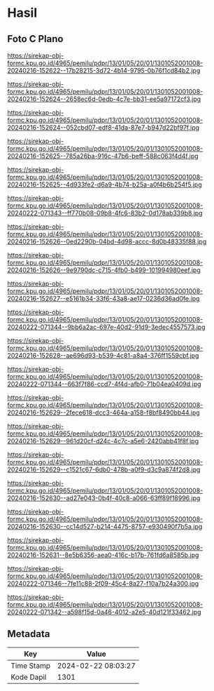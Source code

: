 # Hasil

## Foto C Plano

https://sirekap-obj-formc.kpu.go.id/4965/pemilu/pdpr/13/01/05/20/01/1301052001008-20240216-152622--17b28215-3d72-4b14-9795-0b76f1cd84b2.jpg

https://sirekap-obj-formc.kpu.go.id/4965/pemilu/pdpr/13/01/05/20/01/1301052001008-20240216-152624--2658ec6d-0edb-4c7e-bb31-ee5a97172cf3.jpg

https://sirekap-obj-formc.kpu.go.id/4965/pemilu/pdpr/13/01/05/20/01/1301052001008-20240216-152624--052cbd07-edf8-41da-87e7-b947d22bf97f.jpg

https://sirekap-obj-formc.kpu.go.id/4965/pemilu/pdpr/13/01/05/20/01/1301052001008-20240216-152625--785a26ba-916c-47b6-beff-588c063f4d4f.jpg

https://sirekap-obj-formc.kpu.go.id/4965/pemilu/pdpr/13/01/05/20/01/1301052001008-20240216-152625--4d933fe2-d6a9-4b74-b25a-a0f4b6b254f5.jpg

https://sirekap-obj-formc.kpu.go.id/4965/pemilu/pdpr/13/01/05/20/01/1301052001008-20240222-071343--ff770b08-09b8-4fc6-83b2-0d178ab339b8.jpg

https://sirekap-obj-formc.kpu.go.id/4965/pemilu/pdpr/13/01/05/20/01/1301052001008-20240216-152626--0ed2290b-04bd-4d98-accc-8d0b48335f88.jpg

https://sirekap-obj-formc.kpu.go.id/4965/pemilu/pdpr/13/01/05/20/01/1301052001008-20240216-152626--9e9790dc-c715-4fb0-b499-101994980eef.jpg

https://sirekap-obj-formc.kpu.go.id/4965/pemilu/pdpr/13/01/05/20/01/1301052001008-20240216-152627--e5161b34-33f6-43a8-ae17-0236d36ad0fe.jpg

https://sirekap-obj-formc.kpu.go.id/4965/pemilu/pdpr/13/01/05/20/01/1301052001008-20240222-071344--9bb6a2ac-697e-40d2-91d9-3edec4557573.jpg

https://sirekap-obj-formc.kpu.go.id/4965/pemilu/pdpr/13/01/05/20/01/1301052001008-20240216-152628--ae696d93-b539-4c81-a8a4-376ff1559cbf.jpg

https://sirekap-obj-formc.kpu.go.id/4965/pemilu/pdpr/13/01/05/20/01/1301052001008-20240222-071344--663f7f86-ccd7-4f4d-afb0-71b04ea0409d.jpg

https://sirekap-obj-formc.kpu.go.id/4965/pemilu/pdpr/13/01/05/20/01/1301052001008-20240216-152629--2fece618-dcc3-464a-a158-f8bf8490bb44.jpg

https://sirekap-obj-formc.kpu.go.id/4965/pemilu/pdpr/13/01/05/20/01/1301052001008-20240216-152629--961d20cf-d24c-4c7c-a5e6-2420abb41f8f.jpg

https://sirekap-obj-formc.kpu.go.id/4965/pemilu/pdpr/13/01/05/20/01/1301052001008-20240216-152629--c1521c67-6db0-478b-a0f9-d3c9a874f2d8.jpg

https://sirekap-obj-formc.kpu.go.id/4965/pemilu/pdpr/13/01/05/20/01/1301052001008-20240216-152630--ad27e043-0b4f-40c8-a066-63ff89f18996.jpg

https://sirekap-obj-formc.kpu.go.id/4965/pemilu/pdpr/13/01/05/20/01/1301052001008-20240216-152630--cc14d527-b214-4475-8757-e930490f7b5a.jpg

https://sirekap-obj-formc.kpu.go.id/4965/pemilu/pdpr/13/01/05/20/01/1301052001008-20240216-152631--8e5b6356-aea0-416c-b17b-761fd6a8585b.jpg

https://sirekap-obj-formc.kpu.go.id/4965/pemilu/pdpr/13/01/05/20/01/1301052001008-20240222-071346--7fe11c88-2f09-45c4-8a27-f10a7b24a300.jpg

https://sirekap-obj-formc.kpu.go.id/4965/pemilu/pdpr/13/01/05/20/01/1301052001008-20240222-071342--a598f15d-0a46-4012-a2e5-40d121f33462.jpg


## Metadata

| Key        | Value               |
| ---------- | ------------------- |
| Time Stamp | 2024-02-22 08:03:27 |
| Kode Dapil | 1301                |



